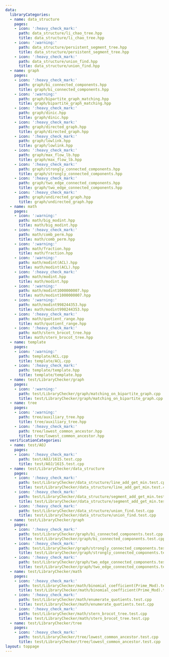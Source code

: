 ```yaml
---
data:
  libraryCategories:
  - name: data_structure
    pages:
    - icon: ':heavy_check_mark:'
      path: data_structure/li_chao_tree.hpp
      title: data_structure/li_chao_tree.hpp
    - icon: ':warning:'
      path: data_structure/persistent_segment_tree.hpp
      title: data_structure/persistent_segment_tree.hpp
    - icon: ':heavy_check_mark:'
      path: data_structure/union_find.hpp
      title: data_structure/union_find.hpp
  - name: graph
    pages:
    - icon: ':heavy_check_mark:'
      path: graph/bi_connected_components.hpp
      title: graph/bi_connected_components.hpp
    - icon: ':warning:'
      path: graph/bipartite_graph_matching.hpp
      title: graph/bipartite_graph_matching.hpp
    - icon: ':heavy_check_mark:'
      path: graph/dinic.hpp
      title: graph/dinic.hpp
    - icon: ':heavy_check_mark:'
      path: graph/directed_graph.hpp
      title: graph/directed_graph.hpp
    - icon: ':heavy_check_mark:'
      path: graph/lowlink.hpp
      title: graph/lowlink.hpp
    - icon: ':heavy_check_mark:'
      path: graph/max_flow_lb.hpp
      title: graph/max_flow_lb.hpp
    - icon: ':heavy_check_mark:'
      path: graph/strongly_connected_components.hpp
      title: graph/strongly_connected_components.hpp
    - icon: ':heavy_check_mark:'
      path: graph/two_edge_connected_components.hpp
      title: graph/two_edge_connected_components.hpp
    - icon: ':heavy_check_mark:'
      path: graph/undirected_graph.hpp
      title: graph/undirected_graph.hpp
  - name: math
    pages:
    - icon: ':warning:'
      path: math/big_modint.hpp
      title: math/big_modint.hpp
    - icon: ':heavy_check_mark:'
      path: math/comb_perm.hpp
      title: math/comb_perm.hpp
    - icon: ':warning:'
      path: math/fraction.hpp
      title: math/fraction.hpp
    - icon: ':warning:'
      path: math/modint(ACL).hpp
      title: math/modint(ACL).hpp
    - icon: ':heavy_check_mark:'
      path: math/modint.hpp
      title: math/modint.hpp
    - icon: ':warning:'
      path: math/modint1000000007.hpp
      title: math/modint1000000007.hpp
    - icon: ':warning:'
      path: math/modint998244353.hpp
      title: math/modint998244353.hpp
    - icon: ':heavy_check_mark:'
      path: math/quotient_range.hpp
      title: math/quotient_range.hpp
    - icon: ':heavy_check_mark:'
      path: math/stern_brocot_tree.hpp
      title: math/stern_brocot_tree.hpp
  - name: template
    pages:
    - icon: ':warning:'
      path: template/ACL.cpp
      title: template/ACL.cpp
    - icon: ':heavy_check_mark:'
      path: template/template.hpp
      title: template/template.hpp
  - name: test/LibraryChecker/graph
    pages:
    - icon: ':warning:'
      path: test/LibraryChecker/graph/matching_on_bipartite_graph.cpp
      title: test/LibraryChecker/graph/matching_on_bipartite_graph.cpp
  - name: tree
    pages:
    - icon: ':warning:'
      path: tree/auxiliary_tree.hpp
      title: tree/auxiliary_tree.hpp
    - icon: ':heavy_check_mark:'
      path: tree/lowest_common_ancestor.hpp
      title: tree/lowest_common_ancestor.hpp
  verificationCategories:
  - name: test/AOJ
    pages:
    - icon: ':heavy_check_mark:'
      path: test/AOJ/1615.test.cpp
      title: test/AOJ/1615.test.cpp
  - name: test/LibraryChecker/data_structure
    pages:
    - icon: ':heavy_check_mark:'
      path: test/LibraryChecker/data_structure/line_add_get_min.test.cpp
      title: test/LibraryChecker/data_structure/line_add_get_min.test.cpp
    - icon: ':heavy_check_mark:'
      path: test/LibraryChecker/data_structure/segment_add_get_min.test.cpp
      title: test/LibraryChecker/data_structure/segment_add_get_min.test.cpp
    - icon: ':heavy_check_mark:'
      path: test/LibraryChecker/data_structure/union_find.test.cpp
      title: test/LibraryChecker/data_structure/union_find.test.cpp
  - name: test/LibraryChecker/graph
    pages:
    - icon: ':heavy_check_mark:'
      path: test/LibraryChecker/graph/bi_connected_components.test.cpp
      title: test/LibraryChecker/graph/bi_connected_components.test.cpp
    - icon: ':heavy_check_mark:'
      path: test/LibraryChecker/graph/strongly_connected_components.test.cpp
      title: test/LibraryChecker/graph/strongly_connected_components.test.cpp
    - icon: ':heavy_check_mark:'
      path: test/LibraryChecker/graph/two_edge_connected_components.test.cpp
      title: test/LibraryChecker/graph/two_edge_connected_components.test.cpp
  - name: test/LibraryChecker/math
    pages:
    - icon: ':heavy_check_mark:'
      path: test/LibraryChecker/math/binomial_coefficient(Prime_Mod).test.cpp
      title: test/LibraryChecker/math/binomial_coefficient(Prime_Mod).test.cpp
    - icon: ':heavy_check_mark:'
      path: test/LibraryChecker/math/enumerate_quotients.test.cpp
      title: test/LibraryChecker/math/enumerate_quotients.test.cpp
    - icon: ':heavy_check_mark:'
      path: test/LibraryChecker/math/stern_brocot_tree.test.cpp
      title: test/LibraryChecker/math/stern_brocot_tree.test.cpp
  - name: test/LibraryChecker/tree
    pages:
    - icon: ':heavy_check_mark:'
      path: test/LibraryChecker/tree/lowest_common_ancestor.test.cpp
      title: test/LibraryChecker/tree/lowest_common_ancestor.test.cpp
layout: toppage
---
```

